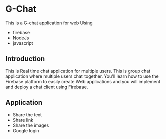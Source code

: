 # G-Chat 

This is a G-chat application for web Using 
- firebase
- NodeJs
- javascript


## Introduction 

This is Real time chat application  for multiple users.
This is group chat application where multiple  users chat together.
You'll learn how to use the Firebase platform to easily create Web applications and you will implement and deploy a chat client using Firebase.

## Application

- Share  the text
- Share link 
- Share the images 
- Google login
